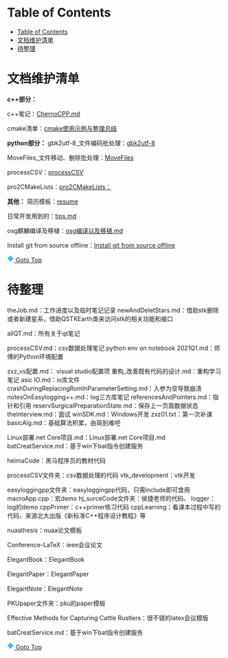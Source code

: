 # Table of Contents
- [Table of Contents](#table-of-contents)
- [文档维护清单](#文档维护清单)
- [待整理](#待整理)

# 文档维护清单

**c++部分：**

c++笔记：[ChernoCPP.md](./info/cpp/ChernoCPP.md)

cmake清单：[cmake使用示例与整理总结](./info/others/cmake使用示例与整理总结.md)

**python部分：**
gbk2utf-8_文件编码批处理：[gbk2utf-8](./code/Python/gbk2utf-8/main.py)

MoveFiles_文件移动、删除批处理：[MoveFiles](./code/Python/MoveFiles/main.py)

processCSV：[processCSV](./code/Python/processCSV/writeFile.py)

pro2CMakeLists：[pro2CMakeLists：](./code/Python/pro2cmakelists/)

**其他：**
简历模板：[resume](./code/LaTex/resume/)

日常开发用到的：[tips.md](./info/tips.md)

osg麒麟编译及移植：[osg编译以及移植.md](./info/others/osg编译以及移植.md)

Install git from source offline：[Install git from source offline](./info/others/Install%20git%20from%20source%20offline.md)

[![top] Goto Top](#table-of-contents)


# 待整理

theJob.md：工作进度以及临时笔记记录
newAndDeletStars.md：借助stk删除或者新建星系，借助QSTKEarth类来访问stk的相关功能和接口

allQT.md：所有关于qt笔记


processCSV.md：csv数据处理笔记
python env on notebook 2021Q1.md：师傅的Python环境配置


zxz_vs配置.md： visual studio配置项
重构_改善既有代码的设计.md：重构学习笔记
asic IO.md：io库文件
crashDuringReplacingRomInParameterSetting.md：入参为空导致崩溃
notesOnEasylogging++.md：log三方库笔记
referencesAndPointers.md：指针和引用
reservSurgicalPreparationState.md：保存上一页面数据状态
theInterview.md：面试
winSDK.md：Windows开发
zxz01.txt：第一次补课
basicAlg.md：基础算法积累，由简到难吧




Linux部署.net Core项目.md：Linux部署.net Core项目.md
batCreatService.md：基于win下bat指令创建服务








heimaCode：黑马程序员的教材代码


processCSV文件夹：csv数据处理的代码
vtk_development：vtk开发



easyloggingpp文件夹：easyloggingpp代码，只需include即可食用
macroApp.cpp：宏demo
hj_surceCode文件夹：侯捷老师的代码、
logger：log的demo
cppPrimer：c++primer练习代码
cppLearning：看课本过程中写的代码，来源北大出版《新标准C++程序设计教程》等

nuaathesis：nuaa论文模板

Conference-LaTeX：ieee会议论文

ElegantBook：ElegantBook

ElegantPaper：ElegantPaper

ElegantNote：ElegantNote

PKUpaper文件夹：pku的paper模板

Effective Methods for Capturing Cattle Rustlers：很不错的latex会议模版

batCreatService.md：基于win下bat指令创建服务

[![top] Goto Top](#table-of-contents)




[top]: up.png

